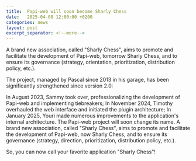 ```yaml
---
title:  Papi-web will soon become Sharly Chess
date:   2025-04-08 12:00:00 +0200
categories: news
layout: post
excerpt_separator: <!--more-->
---
```


A brand new association, called "Sharly Chess", aims to promote and facilitate the development of Papi-web, tomorrow Sharly Chess, and to ensure its governance (strategy, orientation, prioritization, distribution policy, etc.).
<!--more-->

The project, managed by Pascal since 2013 in his garage, has been significantly strengthened since version 2.0:

In August 2023, Sammy took over, professionalizing the development of Papi-web and implementing tiebreakers;
In November 2024, Timothy overhauled the web interface and initiated the plugin architecture;
In January 2025, Youri made numerous improvements to the application's internal architecture.
The Papi-web project will soon change its name. A brand new association, called "Sharly Chess", aims to promote and facilitate the development of Papi-web, now Sharly Chess, and to ensure its governance (strategy, direction, prioritization, distribution policy, etc.).

So, you can now call your favorite application "Sharly Chess"!
